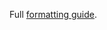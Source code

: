 Full [formatting guide](https://docs.github.com/en/github/writing-on-github/basic-writing-and-formatting-syntax).